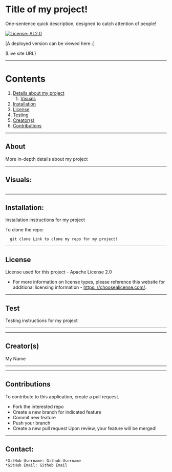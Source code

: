 
  
  # Title of my project!

  One-sentence quick description, designed to catch attention of people!

  [![License: AL2.0](https://img.shields.io/badge/License-Apache%202.0-blue.svg)](https://opensource.org/licenses/Apache-2.0)

  [A deployed version can be viewed here.:]
  
  (Live site URL)
  
---

  # Contents

  1. [Details about my project](#about)
      1. [Visuals](#visuals)
  2. [Installation](#installation)
  3. [License](#license)
  4. [Testing](#test)
  5. [Creator(s)](#creators)
  6. [Contributions](#contributions)

---

## About

  More in-depth details about my project

---

## Visuals:

  ![]()

---

## Installation:
  Installation instructions for my project

  To clone the repo:
  
      git clone Link to clone my repo for my project!
  
---

  ## License
  License used for this project - Apache License 2.0
  * For more information on license types, please reference this website
  for additional licensing information - [https: //choosealicense.com/](https://choosealicense.com/).

---

## Test
  Testing instructions for my project

---

---

## Creator(s)
  My Name

---

---

## Contributions
  To contribute to this application, create a pull request.
  - Fork the interested repo
  - Create a new branch for indicated feature
  - Commit new feature
  - Push your branch
  - Create a new pull request
  Upon review, your feature will be merged!

---

## Contact:
    *GitHub Username: Github Username
    *GitHub Email: Github Email
  
